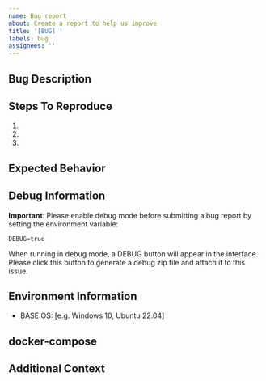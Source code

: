 ```yaml
---
name: Bug report
about: Create a report to help us improve
title: '[BUG] '
labels: bug
assignees: ''
---
```


## Bug Description
<!-- A clear and concise description of what the bug is -->

## Steps To Reproduce
<!-- Steps to reproduce the behavior -->
1. 
2. 
3. 

## Expected Behavior
<!-- A clear and concise description of what you expected to happen -->

## Debug Information
**Important**: Please enable debug mode before submitting a bug report by setting the environment variable:
```
DEBUG=true
```

When running in debug mode, a DEBUG button will appear in the interface. Please click this button to generate a debug zip file and attach it to this issue.

## Environment Information
<!-- Please complete the following information -->
- BASE OS: [e.g. Windows 10, Ubuntu 22.04]

## docker-compose
<!-- If applicable, please provide your full docker-compose (redacted from any secrets) -->

## Additional Context
<!-- Add any other context about the problem here --> 